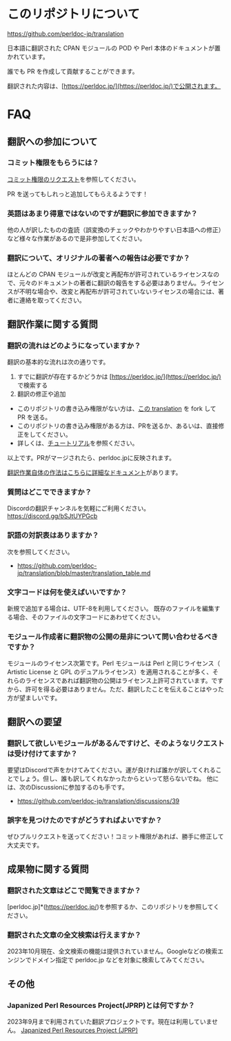 # このリポジトリについて

<https://github.com/perldoc-jp/translation>

日本語に翻訳された CPAN モジュールの POD や Perl 本体のドキュメントが置かれています。

誰でも PR を作成して貢献することができます。

翻訳された内容は、[https://perldoc.jp/](https://perldoc.jp/)で公開されます。

# FAQ

## 翻訳への参加について

### コミット権限をもらうには？

[コミット権限のリクエスト](https://github.com/perldoc-jp/wg-perl-document/issues/28)を参照してください。

PR を送ってもしれっと追加してもらえるようです！

### 英語はあまり得意ではないのですが翻訳に参加できますか？

他の人が訳したものの査読（誤変換のチェックやわかりやすい日本語への修正）など様々な作業があるので是非参加してください。

### 翻訳について、オリジナルの著者への報告は必要ですか？

ほとんどの CPAN モジュールが改変と再配布が許可されているライセンスなので、元々のドキュメントの著者に翻訳の報告をする必要はありません。ライセンスが不明な場合や、改変と再配布が許可されていないライセンスの場合には、著者に連絡を取ってください。

## 翻訳作業に関する質問

### 翻訳の流れはどのようになっていますか？

翻訳の基本的な流れは次の通りです。

1. すでに翻訳が存在するかどうかは [https://perldoc.jp/](https://perldoc.jp/) で検索する
2. 翻訳の修正や追加
  - このリポジトリの書き込み権限がない方は、[この translation](https://github.com/perldoc-jp/translation) を fork して PR を送る。
  - このリポジトリの書き込み権限がある方は、PRを送るか、あるいは、直接修正をしてください。
  - 詳しくは、[チュートリアル](https://github.com/perldoc-jp/translation/blob/master/translation-tutorial.md)を参照ください。

以上です。PRがマージされたら、perldoc.jpに反映されます。

[翻訳作業自体の作法はこちらに詳細なドキュメント](https://perldoc.jp/manners)があります。

### 質問はどこでできますか？

Discordの翻訳チャンネルを気軽にご利用ください。https://discord.gg/bSJtUYPGcb

### 訳語の対訳表はありますか？

次を参照してください。
-  https://github.com/perldoc-jp/translation/blob/master/translation_table.md

### 文字コードは何を使えばいいですか？

新規で追加する場合は、UTF-8を利用してください。
既存のファイルを編集する場合、そのファイルの文字コードにあわせてください。

### モジュール作成者に翻訳物の公開の是非について問い合わせるべきですか？

モジュールのライセンス次第です。Perl モジュールは Perl と同じライセンス（ Artistic License と GPL のデュアルライセンス）を適用されることが多く、それらのライセンスであれば翻訳物の公開はライセンス上許可されています。ですから、許可を得る必要はありません。ただ、翻訳したことを伝えることはやった方が望ましいです。


## 翻訳への要望

### 翻訳して欲しいモジュールがあるんですけど、そのようなリクエストは受け付けてますか？

要望はDiscordで声をかけてみてください。運が良ければ誰かが訳してくれることでしょう。但し、誰も訳してくれなかったからといって怒らないでね。
他には、次のDiscussionに参加するのも手です。
- https://github.com/perldoc-jp/translation/discussions/39

### 誤字を見つけたのですがどうすればよいですか？

ぜひプルリクエストを送ってください！コミット権限があれば、勝手に修正して大丈夫です。

## 成果物に関する質問

### 翻訳された文章はどこで閲覧できますか？

[perldoc.jp]*(https://perldoc.jp/)を参照するか、このリポジトリを参照してください。

### 翻訳された文章の全文検索は行えますか？

2023年10月現在、全文検索の機能は提供されていません。Googleなどの検索エンジンでドメイン指定で perldoc.jp などを対象に検索してみてください。

## その他

### Japanized Perl Resources Project(JPRP)とは何ですか？

2023年9月まで利用されていた翻訳プロジェクトです。現在は利用していません。
[Japanized Perl Resources Project (JPRP)](https://perldocjp.osdn.jp/)

